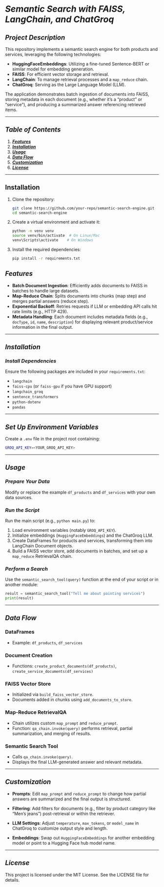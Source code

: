 # ***Semantic Search with FAISS, LangChain, and ChatGroq***

## ***Project Description***
This repository implements a semantic search engine for both products and services, leveraging the following technologies:

- **HuggingFaceEmbeddings**: Utilizing a fine-tuned Sentence-BERT or similar model for embedding generation.
- **FAISS**: For efficient vector storage and retrieval.
- **LangChain**: To manage retrieval processes and a `map_reduce` chain.
- **ChatGroq**: Serving as the Large Language Model (LLM).

The application demonstrates batch ingestion of documents into FAISS, storing metadata in each document (e.g., whether it’s a “product” or “service”), and producing a summarized answer referencing retrieved items.

---

## ***Table of Contents***
1. [***Features***](#features)
2. [***Installation***](#installation)
3. [***Usage***](#usage)
4. [***Data Flow***](#data-flow)
5. [***Customization***](#customization)
6. [***License***](#license)

---
## Installation
1. Clone the repository:
   ```bash
   git clone https://github.com/your-repo/semantic-search-engine.git
   cd semantic-search-engine
   ```

2. Create a virtual environment and activate it:
   ```bash
   python -m venv venv
   source venv/bin/activate  # On Linux/Mac
   venv\Scripts\activate    # On Windows
   ```

3. Install the required dependencies:
   ```bash
   pip install -r requirements.txt
   ```
## ***Features***

- **Batch Document Ingestion**: Efficiently adds documents to FAISS in batches to handle large datasets.
- **Map-Reduce Chain**: Splits documents into chunks (map step) and merges partial answers (reduce step).
- **Exponential Backoff**: Retries requests if LLM or embedding API calls hit rate limits (e.g., HTTP 429).
- **Metadata Handling**: Each document includes metadata fields (e.g., `docType`, `id`, `name`, `description`) for displaying relevant product/service information in the final output.

---

## ***Installation***

### ***Install Dependencies***

Ensure the following packages are included in your `requirements.txt`:

- `langchain`
- `faiss-cpu` (or `faiss-gpu` if you have GPU support)
- `langchain_groq`
- `sentence_transformers`
- `python-dotenv`
- `pandas`

---

## ***Set Up Environment Variables***

Create a `.env` file in the project root containing:

```bash
GROQ_API_KEY=<YOUR_GROQ_API_KEY>
```

---

## ***Usage***

### ***Prepare Your Data***
Modify or replace the example `df_products` and `df_services` with your own data sources.

### ***Run the Script***
Run the main script (e.g., `python main.py`) to:

1. Load environment variables (notably `GROQ_API_KEY`).
2. Initialize embeddings (`HuggingFaceEmbeddings`) and the ChatGroq LLM.
3. Create DataFrames for products and services, transforming them into LangChain Document objects.
4. Build a FAISS vector store, add documents in batches, and set up a `map_reduce` RetrievalQA chain.

### ***Perform a Search***
Use the `semantic_search_tool(query)` function at the end of your script or in another module:

```python
result = semantic_search_tool("Tell me about painting services")
print(result)
```

---

## ***Data Flow***

### **DataFrames**
- Example: `df_products`, `df_services`

### **Document Creation**
- Functions: `create_product_documents(df_products)`, `create_service_documents(df_services)`

### **FAISS Vector Store**
- Initialized via `build_faiss_vector_store`.
- Documents added in chunks using `add_documents_to_store`.

### **Map-Reduce RetrievalQA**
- Chain utilizes custom `map_prompt` and `reduce_prompt`.
- Function: `qa_chain.invoke(query)` performs retrieval, partial summarization, and merging of results.

### **Semantic Search Tool**
- Calls `qa_chain.invoke(query)`.
- Displays the final LLM-generated answer and relevant metadata.

---

## ***Customization***

- **Prompts**: Edit `map_prompt` and `reduce_prompt` to change how partial answers are summarized and the final output is structured.

- **Filtering**: Add filters for documents (e.g., filter by product category like “Men’s jeans”) post-retrieval or within the retriever.

- **LLM Settings**: Adjust `temperature`, `max_tokens`, or `model_name` in ChatGroq to customize output style and length.

- **Embeddings**: Swap out `HuggingFaceEmbeddings` for another embedding model or point to a Hugging Face hub model name.

---

## ***License***
This project is licensed under the MIT License. See the LICENSE file for details.

